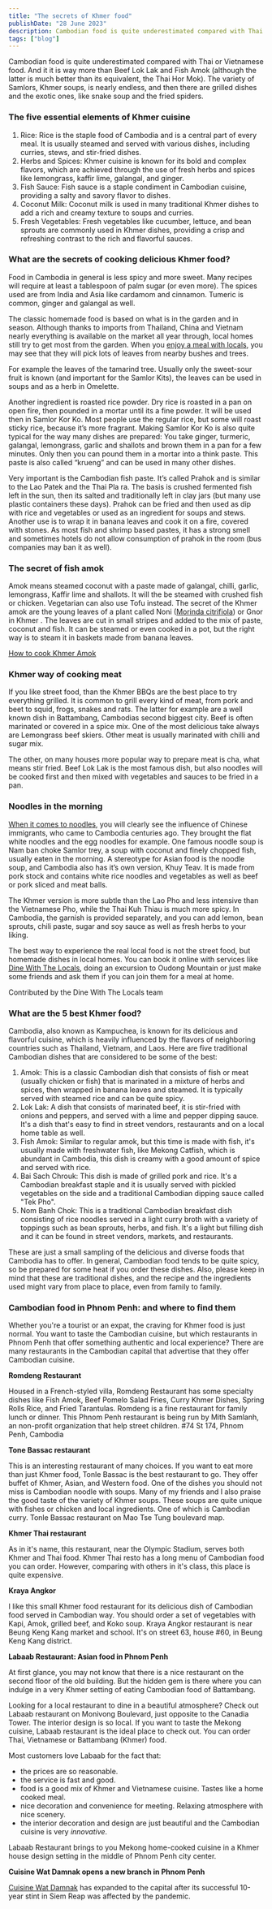 ```yaml
---
title: "The secrets of Khmer food"
publishDate: "28 June 2023"
description: Cambodian food is quite underestimated compared with Thai
tags: ["blog"]
---
```


Cambodian food is quite underestimated compared with Thai or Vietnamese food. And it it is way more than Beef Lok Lak and Fish Amok (although the latter is much better than its equivalent, the Thai Hor Mok). The variety of Samlors, Khmer soups, is nearly endless, and then there are grilled dishes and the exotic ones, like snake soup and the fried spiders.

### The five essential elements of Khmer cuisine

1. Rice: Rice is the staple food of Cambodia and is a central part of every meal. It is usually steamed and served with various dishes, including curries, stews, and stir-fried dishes.
2. Herbs and Spices: Khmer cuisine is known for its bold and complex flavors, which are achieved through the use of fresh herbs and spices like lemongrass, kaffir lime, galangal, and ginger.
3. Fish Sauce: Fish sauce is a staple condiment in Cambodian cuisine, providing a salty and savory flavor to dishes.
4. Coconut Milk: Coconut milk is used in many traditional Khmer dishes to add a rich and creamy texture to soups and curries.
5. Fresh Vegetables: Fresh vegetables like cucumber, lettuce, and bean sprouts are commonly used in Khmer dishes, providing a crisp and refreshing contrast to the rich and flavorful sauces.

### What are the secrets of cooking delicious Khmer food?

Food in Cambodia in general is less spicy and more sweet. Many recipes will require at least a tablespoon of palm sugar (or even more). The spices used are from India and Asia like cardamom and cinnamon. Tumeric is common, ginger and galangal as well.

The classic homemade food is based on what is in the garden and in season. Although thanks to imports from Thailand, China and Vietnam nearly everything is available on the market all year through, local homes still try to get most from the garden. When you [enjoy a meal with locals](https://dinewiththelocals.com/), you may see that they will pick lots of leaves from nearby bushes and trees.

For example the leaves of the tamarind tree. Usually only the sweet-sour fruit is known (and important for the Samlor Kits), the leaves can be used in soups and as a herb in Omelette.

Another ingredient is roasted rice powder. Dry rice is roasted in a pan on open fire, then pounded in a mortar until its a fine powder. It will be used then in Samlor Kor Ko. Most people use the regular rice, but some will roast sticky rice, because it’s more fragrant. Making Samlor Kor Ko is also quite typical for the way many dishes are prepared: You take ginger, turmeric, galangal, lemongrass, garlic and shallots and brown them in a pan for a few minutes. Only then you can pound them in a mortar into a think paste. This paste is also called “krueng” and can be used in many other dishes.

Very important is the Cambodian fish paste. It’s called Prahok and is similar to the Lao Patek and the Thai Pla ra. The basis is crushed fermented fish left in the sun, then its salted and traditionally left in clay jars (but many use plastic containers these days). Prahok can be fried and then used as dip with rice and vegetables or used as an ingredient for soups and stews. Another use is to wrap it in banana leaves and cook it on a fire, covered with stones. As most fish and shrimp based pastes, it has a strong smell and sometimes hotels do not allow consumption of prahok in the room (bus companies may ban it as well).

### The secret of fish amok

Amok means steamed coconut with a paste made of galangal, chilli, garlic, lemongrass, Kaffir lime and shallots. It will the be steamed with crushed fish or chicken. Vegetarian can also use Tofu instead. The secret of the Khmer amok are the young leaves of a plant called Noni ([Morinda citrifiola](https://en.wikipedia.org/wiki/Morinda_citrifolia)) or Gnor in Khmer . The leaves are cut in small stripes and added to the mix of paste, coconut and fish. It can be steamed or even cooked in a pot, but the right way is to steam it in baskets made from banana leaves.

[How to cook Khmer Amok](https://cambopedia.com/how-to-cook-khmer-amok/)

### Khmer way of cooking meat

If you like street food, than the Khmer BBQs are the best place to try everything grilled. It is common to grill every kind of meat, from pork and beet to squid, frogs, snakes and rats. The latter for example are a well known dish in Battambang, Cambodias second biggest city. Beef is often marinated or covered in a spice mix. One of the most delicious take always are Lemongrass beef skiers. Other meat is usually marinated with chilli and sugar mix.

The other, on many houses more popular way to prepare meat is cha, what means stir fried. Beef Lok Lak is the most famous dish, but also noodles will be cooked first and then mixed with vegetables and sauces to be fried in a pan.

### Noodles in the morning

[When it comes to noodles](https://cambopedia.com/phnom-penhs-best-noodles/), you will clearly see the influence of Chinese immigrants, who came to Cambodia centuries ago. They brought the flat white noodles and the egg noodles for example. One famous noodle soup is Nam ban choke Samlor trey, a soup with coconut and finely chopped fish, usually eaten in the morning. A stereotype for Asian food is the noodle soup, and Cambodia also has it’s own version, Khuy Teav. It is made from pork stock and contains white rice noodles and vegetables as well as beef or pork sliced and meat balls.

The Khmer version is more subtle than the Lao Pho and less intensive than the Vietnamese Pho, while the Thai Kuh Thiau is much more spicy. In Cambodia, the garnish is provided separately, and you can add lemon, bean sprouts, chili paste, sugar and soy sauce as well as fresh herbs to your liking.

The best way to experience the real local food is not the street food, but homemade dishes in local homes. You can book it online with services like [Dine With The Locals](https://dinewiththelocals.com/), doing an excursion to Oudong Mountain or just make some friends and ask them if you can join them for a meal at home.

Contributed by the Dine With The Locals team

### What are the 5 best Khmer food?

Cambodia, also known as Kampuchea, is known for its delicious and flavorful cuisine, which is heavily influenced by the flavors of neighboring countries such as Thailand, Vietnam, and Laos. Here are five traditional Cambodian dishes that are considered to be some of the best:

1. Amok: This is a classic Cambodian dish that consists of fish or meat (usually chicken or fish) that is marinated in a mixture of herbs and spices, then wrapped in banana leaves and steamed. It is typically served with steamed rice and can be quite spicy.
2. Lok Lak: A dish that consists of marinated beef, it is stir-fried with onions and peppers, and served with a lime and pepper dipping sauce. It's a dish that's easy to find in street vendors, restaurants and on a local home table as well.
3. Fish Amok: Similar to regular amok, but this time is made with fish, it's usually made with freshwater fish, like Mekong Catfish, which is abundant in Cambodia, this dish is creamy with a good amount of spice and served with rice.
4. Bai Sach Chrouk: This dish is made of grilled pork and rice. It's a Cambodian breakfast staple and it is usually served with pickled vegetables on the side and a traditional Cambodian dipping sauce called "Tek Pho".
5. Nom Banh Chok: This is a traditional Cambodian breakfast dish consisting of rice noodles served in a light curry broth with a variety of toppings such as bean sprouts, herbs, and fish. It's a light but filling dish and it can be found in street vendors, markets, and restaurants.

These are just a small sampling of the delicious and diverse foods that Cambodia has to offer. In general, Cambodian food tends to be quite spicy, so be prepared for some heat if you order these dishes. Also, please keep in mind that these are traditional dishes, and the recipe and the ingredients used might vary from place to place, even from family to family.

### Cambodian food in Phnom Penh: and where to find them

Whether you're a tourist or an expat, the craving for Khmer food is just normal. You want to taste the Cambodian cuisine, but which restaurants in Phnom Penh that offer something authentic and local experience? There are many restaurants in the Cambodian capital that advertise that they offer Cambodian cuisine.

**Romdeng Restaurant**

Housed in a French-styled villa, Romdeng Restaurant has some specialty dishes like Fish Amok, Beef Pomelo Salad Fries, Curry Khmer Dishes, Spring Rolls Rice, and Fried Tarantulas. Romdeng is a fine restaurant for family lunch or dinner. This Phnom Penh restaurant is being run by Mith Samlanh, an non-profit organization that help street children. #74 St 174, Phnom Penh, Cambodia

**Tone Bassac restaurant**

This is an interesting restaurant of many choices. If you want to eat more than just Khmer food, Tonle Bassac is the best restaurant to go. They offer buffet of Khmer, Asian, and Western food. One of the dishes you should not miss is Cambodian noodle with soups. Many of my friends and I also praise the good taste of the variety of Khmer soups. These soups are quite unique with fishes or chicken and local ingredients. One of which is Cambodian curry. Tonle Bassac restaurant on Mao Tse Tung boulevard map.

**Khmer Thai restaurant**

As in it's name, this restaurant, near the Olympic Stadium, serves both Khmer and Thai food. Khmer Thai resto has a long menu of Cambodian food you can order. However, comparing with others in it's class, this place is quite expensive.

**Kraya Angkor**

I like this small Khmer food restaurant for its delicious dish of Cambodian food served in Cambodian way. You should order a set of vegetables with Kapi, Amok, grilled beef, and Koko soup. Kraya Angkor restaurant is near Beung Keng Kang market and school. It's on street 63, house #60, in Beung Keng Kang district.

**Labaab Restaurant: Asian food in Phnom Penh**

At first glance, you may not know that there is a nice restaurant on the second floor of the old building. But the hidden gem is there where you can indulge in a very Khmer setting of eating Cambodian food of Battambang.

Looking for a local restaurant to dine in a beautiful atmosphere? Check out Labaab restaurant on Monivong Boulevard, just opposite to the Canadia Tower. The interior design is so local. If you want to taste the Mekong cuisine, Labaab restaurant is the ideal place to check out. You can order Thai, Vietnamese or Battambang (Khmer) food.

Most customers love Labaab for the fact that:

- the prices are so reasonable.
- the service is fast and good.
- food is a good mix of Khmer and Vietnamese cuisine. Tastes like a home cooked meal.
- nice decoration and convenience for meeting. Relaxing atmosphere with nice scenery.
- the interior decoration and design are just beautiful and the Cambodian cuisine is very _innovative_.

Labaab Restaurant brings to you Mekong home-cooked cuisine in a Khmer house design setting in the middle of Phnom Penh city center.

**Cuisine Wat Damnak opens a new branch in Phnom Penh**

[Cuisine Wat Damnak](https://kiripost.com/stories/award-winning-restaurant-sets-its-eyes-on-the-local-market) has expanded to the capital after its successful 10-year stint in Siem Reap was affected by the pandemic.
